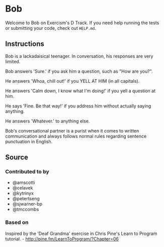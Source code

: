 # Bob

Welcome to Bob on Exercism's D Track.
If you need help running the tests or submitting your code, check out `HELP.md`.

## Instructions

Bob is a lackadaisical teenager. In conversation, his responses are very limited.

Bob answers 'Sure.' if you ask him a question, such as "How are you?".

He answers 'Whoa, chill out!' if you YELL AT HIM (in all capitals).

He answers 'Calm down, I know what I'm doing!' if you yell a question at him.

He says 'Fine. Be that way!' if you address him without actually saying
anything.

He answers 'Whatever.' to anything else.

Bob's conversational partner is a purist when it comes to written communication and always follows normal rules regarding sentence punctuation in English.

## Source

### Contributed to by

- @amscotti
- @celavek
- @kytrinyx
- @petertseng
- @sjwarner-bp
- @tmccombs

### Based on

Inspired by the 'Deaf Grandma' exercise in Chris Pine's Learn to Program tutorial. - http://pine.fm/LearnToProgram/?Chapter=06